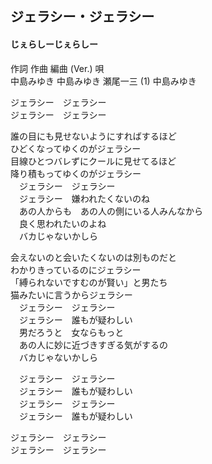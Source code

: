 ## ジェラシー・ジェラシー
#### じぇらしーじぇらしー

作詞  作曲  編曲 (Ver.)   唄   
中島みゆき   中島みゆき   瀬尾一三 (1)  中島みゆき   
   
   
ジェラシー　ジェラシー   
ジェラシー　ジェラシー   
   
   
誰の目にも見せないようにすればするほど   
ひどくなってゆくのがジェラシー   
目線ひとつバレずにクールに見せてるほど   
降り積もってゆくのがジェラシー   
　ジェラシー　ジェラシー   
　ジェラシー　嫌われたくないのね   
　あの人からも　あの人の側にいる人みんなから   
　良く思われたいのよね   
　バカじゃないかしら   
   
会えないのと会いたくないのは別ものだと   
わかりきっているのにジェラシー   
「縛られないですむのが賢い」と男たち   
猫みたいに言うからジェラシー   
　ジェラシー　ジェラシー   
　ジェラシー　誰もが疑わしい   
　男だろうと　女ならもっと   
　あの人に妙に近づきすぎる気がするの   
　バカじゃないかしら   
   
　ジェラシー　ジェラシー   
　ジェラシー　誰もが疑わしい   
　ジェラシー　ジェラシー   
　ジェラシー　誰もが疑わしい   
   
ジェラシー　ジェラシー   
ジェラシー　ジェラシー   